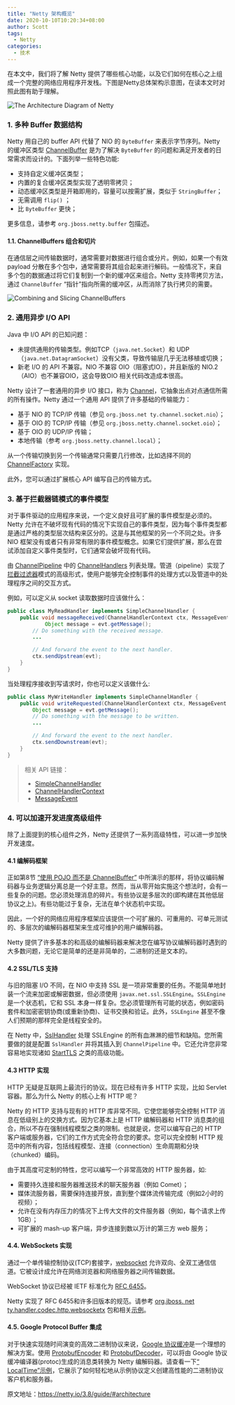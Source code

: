 ```yaml
---
title: "Netty 架构概览"
date: 2020-10-10T10:20:34+08:00
author: Scott
tags:
  - Netty
categories:
  - 技术
---
```


在本文中，我们将了解 Netty 提供了哪些核心功能，以及它们如何在核心之上组成一个完整的网络应用程序开发栈。下图是Netty总体架构示意图，在读本文时对照此图有助于理解。

![The Architecture Diagram of Netty](https://blog-1252438081.cos.ap-shanghai.myqcloud.com/img/architecture.png)

### 1. 多种 Buffer 数据结构

Netty 用自己的 buffer API 代替了 NIO 的 `ByteBuffer` 来表示字节序列。Netty 的缓冲区类型 [ChannelBuffer](http://static.netty.io/3.5/api/org/jboss/netty/buffer/ChannelBuffer.html) 是为了解决 `ByteBuffer` 的问题和满足开发者的日常需求而设计的。下面列举一些特色功能:

* 支持自定义缓冲区类型；
* 内置的复合缓冲区类型实现了透明零拷贝；
* 动态缓冲区类型是开箱即用的，容量可以按需扩展，类似于 `StringBuffer`；
* 无需调用 `flip()` ；
* 比 `ByteBuffer` 更快；

更多信息，请参考 `org.jboss.netty.buffer` 包描述。

#### 1.1. ChannelBuffers 组合和切片

在通信层之间传输数据时，通常需要对数据进行组合或分片。例如，如果一个有效 payload 分散在多个包中，通常需要将其组合起来进行解码。一般情况下，来自多个包的数据通过将它们复制到一个新的缓冲区来组合。Netty 支持零拷贝方法，通过 `ChannelBuffer` “指针”指向所需的缓冲区，从而消除了执行拷贝的需要。

![Combining and Slicing ChannelBuffers](https://blog-1252438081.cos.ap-shanghai.myqcloud.com/img/combine-slice-buffer.png)

### 2. 通用异步 I/O API

Java 中 I/O API 的已知问题：

* 未提供通用的传输类型。例如TCP（`java.net.Socket`）和 UDP（`java.net.DatagramSocket`）没有父类，导致传输层几乎无法移植或切换；
* 新老 I/O 的 API 不兼容。NIO 不兼容 OIO（阻塞式IO），并且新版的 NIO.2（AIO）也不兼容OIO，这会导致OIO 相关代码改造成本很高。

Netty 设计了一套通用的异步 I/O 接口，称为 [Channel](http://static.netty.io/3.5/api/org/jboss/netty/channel/Channel.html)，它抽象出点对点通信所需的所有操作。Netty 通过一个通用 API 提供了许多基础的传输能力：

* 基于 NIO 的 TCP/IP 传输（参见 `org.jboss.net ty.channel.socket.nio`）；
* 基于 OIO 的 TCP/IP 传输（参见 `org.jboss.netty.channel.socket.oio`）；
* 基于 OIO 的 UDP/IP 传输；
* 本地传输（参考 `org.jboss.netty.channel.local`）；

从一个传输切换到另一个传输通常只需要几行修改，比如选择不同的 [ChannelFactory](http://static.netty.io/3.5/api/org/jboss/netty/channel/ChannelFactory.html) 实现。

此外，您可以通过扩展核心 API 编写自己的传输方式。

### 3. 基于拦截器链模式的事件模型

对于事件驱动的应用程序来说，一个定义良好且可扩展的事件模型是必须的。Netty 允许在不破坏现有代码的情况下实现自己的事件类型，因为每个事件类型都是通过严格的类型层次结构来区分的。这是与其他框架的另一个不同之处。许多 NIO 框架没有或者只有非常有限的事件模型概念。如果它们提供扩展，那么在尝试添加自定义事件类型时，它们通常会破坏现有代码。

 由 [ChannelPipeline](http://static.netty.io/3.5/api/org/jboss/netty/channel/ChannelHandler.html) 中的 [ChannelHandlers](http://static.netty.io/3.5/api/org/jboss/netty/channel/ChannelPipeline.html) 列表处理。管道（pipeline）实现了[拦截过滤器](http://java.sun.com/blueprints/corej2eepatterns/Patterns/InterceptingFilter.html)模式的高级形式，使用户能够完全控制事件的处理方式以及管道中的处理程序之间的交互方式。

例如，可以定义从 socket 读取数据时应该做什么：

```java
public class MyReadHandler implements SimpleChannelHandler {
    public void messageReceived(ChannelHandlerContext ctx, MessageEvent evt) {
            Object message = evt.getMessage();
        // Do something with the received message.
        ...

        // And forward the event to the next handler.
        ctx.sendUpstream(evt);
    }
}
```

当处理程序接收到写请求时，你也可以定义该做什么:

```java
public class MyWriteHandler implements SimpleChannelHandler {
    public void writeRequested(ChannelHandlerContext ctx, MessageEvent evt) {
        Object message = evt.getMessage();
        // Do something with the message to be written.
        ...

        // And forward the event to the next handler.
        ctx.sendDownstream(evt);
    }
}
```
> 相关 API 链接：
> * [SimpleChannelHandler](http://static.netty.io/3.5/api/org/jboss/netty/channel/SimpleChannelHandler.html)
> * [ChannelHandlerContext](http://static.netty.io/3.5/api/org/jboss/netty/channel/ChannelHandlerContext.html)
> * [MessageEvent](http://static.netty.io/3.5/api/org/jboss/netty/channel/MessageEvent.html)

### 4. 可以加速开发进度高级组件

除了上面提到的核心组件之外，Netty 还提供了一系列高级特性，可以进一步加快开发速度。

#### 4.1 编解码框架

正如第8节 [“使用 POJO 而不是 ChannelBuffer”](https://netty.io/3.8/guide/#start.pojo) 中所演示的那样，将协议编码解码器与业务逻辑分离总是一个好主意。然而，当从零开始实施这个想法时，会有一些复杂的问题。您必须处理消息的碎片。有些协议是多层次的(即构建在其他低层协议之上)。有些功能过于复杂，无法在单个状态机中实现。

因此，一个好的网络应用程序框架应该提供一个可扩展的、可重用的、可单元测试的、多层次的编解码器框架来生成可维护的用户编解码器。

Netty 提供了许多基本的和高级的编解码器来解决您在编写协议编解码器时遇到的大多数问题，无论它是简单的还是非简单的，二进制的还是文本的。

#### 4.2 SSL/TLS 支持

与旧的阻塞 I/O 不同，在 NIO 中支持 SSL 是一项非常重要的任务。不能简单地封装一个流来加密或解密数据，但必须使用 `javax.net.ssl.SSLEngine`。`SSLEngine` 是一个状态机，它和 SSL 本身一样复杂。您必须管理所有可能的状态，例如密码套件和加密密钥协商(或重新协商)、证书交换和验证。此外，`SSLEngine` 甚至不像人们预期的那样完全是线程安全的。 

在 Netty 中，[SslHandler](http://static.netty.io/3.5/api/org/jboss/netty/handler/ssl/SslHandler.html) 处理 SSLEngine 的所有血淋淋的细节和缺陷。您所需要做的就是配置 `SslHandler` 并将其插入到 `ChannelPipeline` 中。它还允许您非常容易地实现诸如 [StartTLS](https://en.wikipedia.org/wiki/Starttls) 之类的高级功能。

#### 4.3 HTTP 实现

HTTP 无疑是互联网上最流行的协议。现在已经有许多 HTTP 实现，比如 Servlet 容器。那么为什么 Netty 的核心上有 HTTP 呢？

Netty 的 HTTP 支持与现有的 HTTP 库非常不同。它使您能够完全控制 HTTP 消息在低级别上的交换方式。因为它基本上是 HTTP 编解码器和 HTTP 消息类的组合，所以不存在强制线程模型之类的限制。也就是说，您可以编写自己的 HTTP 客户端或服务器，它们的工作方式完全符合您的要求。您可以完全控制 HTTP 规范中的所有内容，包括线程模型、连接（connection）生命周期和分块（chunked）编码。

由于其高度可定制的特性，您可以编写一个非常高效的 HTTP 服务器，如:

* 需要持久连接和服务器推送技术的聊天服务器（例如 Comet）；
* 媒体流服务器，需要保持连接开放，直到整个媒体流传输完成（例如2小时的视频）；
* 允许在没有内存压力的情况下上传大文件的文件服务器（例如，每个请求上传 1GB）；
* 可扩展的 mash-up 客户端，异步连接到数以万计的第三方 web 服务；

#### 4.4. WebSockets 实现

通过一个单传输控制协议(TCP)套接字，[websocket](https://en.wikipedia.org/wiki/WebSockets) 允许双向、全双工通信信道。它被设计成允许在网络浏览器和网络服务器之间传输数据。

WebSocket 协议已经被 IETF 标准化为 [RFC 6455](https://tools.ietf.org/html/rfc6455)。

Netty 实现了 RFC 6455和许多旧版本的规范。请参考 [org.jboss. net ty.handler.codec.http.websocketx](http://static.netty.io/3.5/api/org/jboss/netty/handler/codec/http/websocketx/package-summary#package_description) 包和相关[示例](http://static.netty.io/3.5/xref/org/jboss/netty/example/http/websocketx/server/package-summary.html)。

#### 4.5. Google Protocol Buffer 集成

对于快速实现随时间演变的高效二进制协议来说，[Google 协议缓冲](https://code.google.com/apis/protocolbuffers/docs/overview.html)是一个理想的解决方案。使用 [ProtobufEncoder](http://static.netty.io/3.5/api/org/jboss/netty/handler/codec/protobuf/ProtobufEncoder.html) 和 [ProtobufDecoder](http://static.netty.io/3.5/api/org/jboss/netty/handler/codec/protobuf/ProtobufDecoder.html)，可以将由 Google 协议缓冲编译器(protoc)生成的消息类转换为 Netty 编解码器。请查看一下[“ LocalTime”示例](http://static.netty.io/3.5/xref/org/jboss/netty/example/localtime/package-summary.html)，它展示了如何轻松地从示例协议定义创建高性能的二进制协议客户机和服务器。

原文地址：https://netty.io/3.8/guide/#architecture